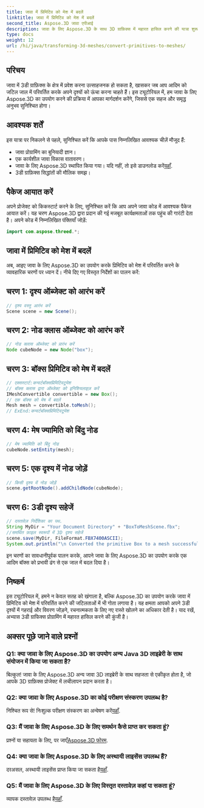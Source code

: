 ```yaml
---
title: जावा में प्रिमिटिव को मेश में बदलें
linktitle: जावा में प्रिमिटिव को मेश में बदलें
second_title: Aspose.3D जावा एपीआई
description: जावा के लिए Aspose.3D के साथ 3D ग्राफ़िक्स में महारत हासिल करने की यात्रा शुरू करें - आसानी से आदिम को मंत्रमुग्ध कर देने वाले मेश में परिवर्तित करें। अब अपना कोडिंग अनुभव उन्नत करें!
type: docs
weight: 12
url: /hi/java/transforming-3d-meshes/convert-primitives-to-meshes/
---
```

## परिचय
जावा में 3डी ग्राफ़िक्स के क्षेत्र में प्रवेश करना उत्साहजनक हो सकता है, खासकर जब आप आदिम को जटिल जाल में परिवर्तित करके अपने दृश्यों को ऊंचा करना चाहते हैं। इस ट्यूटोरियल में, हम जावा के लिए Aspose.3D का उपयोग करने की प्रक्रिया में आपका मार्गदर्शन करेंगे, जिससे एक सहज और समृद्ध अनुभव सुनिश्चित होगा।
## आवश्यक शर्तें
इस यात्रा पर निकलने से पहले, सुनिश्चित करें कि आपके पास निम्नलिखित आवश्यक चीज़ें मौजूद हैं:
- जावा प्रोग्रामिंग का बुनियादी ज्ञान।
- एक कार्यशील जावा विकास वातावरण।
-  जावा के लिए Aspose.3D स्थापित किया गया। यदि नहीं, तो इसे डाउनलोड करें[यहाँ](https://releases.aspose.com/3d/java/).
- 3डी ग्राफ़िक्स सिद्धांतों की मौलिक समझ।
## पैकेज आयात करें
अपने प्रोजेक्ट को किकस्टार्ट करने के लिए, सुनिश्चित करें कि आप अपने जावा कोड में आवश्यक पैकेज आयात करें। यह चरण Aspose.3D द्वारा प्रदान की गई मजबूत कार्यक्षमताओं तक पहुंच की गारंटी देता है। अपने कोड में निम्नलिखित पंक्तियाँ जोड़ें:
```java
import com.aspose.threed.*;
```
## जावा में प्रिमिटिव को मेश में बदलें
अब, आइए जावा के लिए Aspose.3D का उपयोग करके प्रिमिटिव को मेश में परिवर्तित करने के व्यावहारिक चरणों पर ध्यान दें। नीचे दिए गए विस्तृत निर्देशों का पालन करें:
## चरण 1: दृश्य ऑब्जेक्ट को आरंभ करें
```java
// दृश्य वस्तु आरंभ करें
Scene scene = new Scene();
```
## चरण 2: नोड क्लास ऑब्जेक्ट को आरंभ करें
```java
// नोड क्लास ऑब्जेक्ट को प्रारंभ करें
Node cubeNode = new Node("box");
```
## चरण 3: बॉक्स प्रिमिटिव को मेष में बदलें
```java
// एक्सस्टार्ट:कन्वर्टबॉक्सप्रिमिटिवटूमेश
// बॉक्स क्लास द्वारा ऑब्जेक्ट को इनिशियलाइज़ करें
IMeshConvertible convertible = new Box();
// एक बॉक्स को मेष में बदलें
Mesh mesh = convertible.toMesh();
// ExEnd:कन्वर्टबॉक्सप्रिमिटिवटूमेश
```
## चरण 4: मेष ज्यामिति को बिंदु नोड
```java
// मेष ज्यामिति को बिंदु नोड
cubeNode.setEntity(mesh);
```
## चरण 5: एक दृश्य में नोड जोड़ें
```java
// किसी दृश्य में नोड जोड़ें
scene.getRootNode().addChildNode(cubeNode);
```
## चरण 6: 3डी दृश्य सहेजें
```java
// दस्तावेज़ निर्देशिका का पथ.
String MyDir = "Your Document Directory" + "BoxToMeshScene.fbx";
//समर्थित फ़ाइल स्वरूपों में 3D दृश्य सहेजें
scene.save(MyDir, FileFormat.FBX7400ASCII);
System.out.println("\n Converted the primitive Box to a mesh successfully.\nFile saved at " + MyDir);
```
इन चरणों का सावधानीपूर्वक पालन करके, आपने जावा के लिए Aspose.3D का उपयोग करके एक आदिम बॉक्स को प्रभावी ढंग से एक जाल में बदल दिया है।
## निष्कर्ष
इस ट्यूटोरियल में, हमने न केवल सतह को खंगाला है, बल्कि Aspose.3D का उपयोग करके जावा में प्रिमिटिव को मेश में परिवर्तित करने की जटिलताओं में भी गोता लगाया है। यह क्षमता आपको अपने 3डी दृश्यों में गहराई और विवरण जोड़ने, रचनात्मकता के लिए नए रास्ते खोलने का अधिकार देती है। याद रखें, अभ्यास 3डी ग्राफिक्स प्रोग्रामिंग में महारत हासिल करने की कुंजी है।
## अक्सर पूछे जाने वाले प्रश्नों
### Q1: क्या जावा के लिए Aspose.3D का उपयोग अन्य Java 3D लाइब्रेरी के साथ संयोजन में किया जा सकता है?
बिल्कुल! जावा के लिए Aspose.3D अन्य जावा 3D लाइब्रेरी के साथ सहजता से एकीकृत होता है, जो आपके 3D ग्राफ़िक्स प्रोजेक्ट में लचीलापन प्रदान करता है।
### Q2: क्या जावा के लिए Aspose.3D का कोई परीक्षण संस्करण उपलब्ध है?
 निश्चित रूप से! निःशुल्क परीक्षण संस्करण का अन्वेषण करें[यहाँ](https://releases.aspose.com/).
### Q3: मैं जावा के लिए Aspose.3D के लिए समर्थन कैसे प्राप्त कर सकता हूं?
 प्रश्नों या सहायता के लिए, पर जाएँ[Aspose.3D फोरम](https://forum.aspose.com/c/3d/18).
### Q4: क्या जावा के लिए Aspose.3D के लिए अस्थायी लाइसेंस उपलब्ध हैं?
 दरअसल, अस्थायी लाइसेंस प्राप्त किया जा सकता है[यहाँ](https://purchase.aspose.com/temporary-license/).
### Q5: मैं जावा के लिए Aspose.3D के लिए विस्तृत दस्तावेज़ कहां पा सकता हूं?
 व्यापक दस्तावेज़ उपलब्ध है[यहाँ](https://reference.aspose.com/3d/java/).